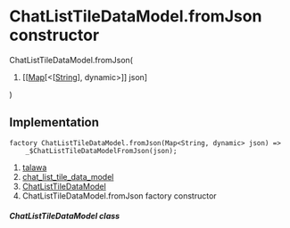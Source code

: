 
<div>

# ChatListTileDataModel.fromJson constructor

</div>


ChatListTileDataModel.fromJson(

1.  [[[Map](https://api.flutter.dev/flutter/dart-core/Map-class.md)[\<[[String](https://api.flutter.dev/flutter/dart-core/String-class.html)],
    dynamic\>]]
    json]

)



## Implementation

``` language-dart
factory ChatListTileDataModel.fromJson(Map<String, dynamic> json) =>
    _$ChatListTileDataModelFromJson(json);
```







1.  [talawa](../../index.md)
2.  [chat_list_tile_data_model](../../models_chats_chat_list_tile_data_model/)
3.  [ChatListTileDataModel](../../models_chats_chat_list_tile_data_model/ChatListTileDataModel-class.md)
4.  ChatListTileDataModel.fromJson factory constructor

##### ChatListTileDataModel class







